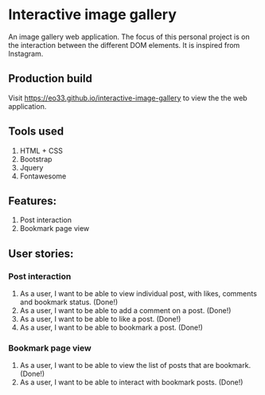 # Interactive image gallery
An image gallery web application. The focus of this personal project is on the interaction between the different DOM elements. It is inspired from Instagram.

## Production build
Visit https://eo33.github.io/interactive-image-gallery to view the the web application.

## Tools used
1. HTML + CSS
2. Bootstrap
3. Jquery
4. Fontawesome

## Features:
1. Post interaction
2. Bookmark page view

## User stories:

### Post interaction
1. As a user, I want to be able to view individual post, with likes, comments and bookmark status. (Done!)
2. As a user, I want to be able to add a comment on a post. (Done!)
3. As a user, I want to be able to like a post. (Done!)
4. As a user, I want to be able to bookmark a post. (Done!)

### Bookmark page view
1. As a user, I want to be able to view the list of posts that are bookmark. (Done!)
2. As a user, I want to be able to interact with bookmark posts. (Done!)
